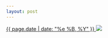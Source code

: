 ```yaml
---
layout: post
---
```


<p>
  <a href="/170">
    <time>{{ page.date | date: "%e %B, %Y" }}</time>
  </a>
  <a href="/170"><img src="{{ site.assets_url }}/170.jpg"/></a>
</p>
